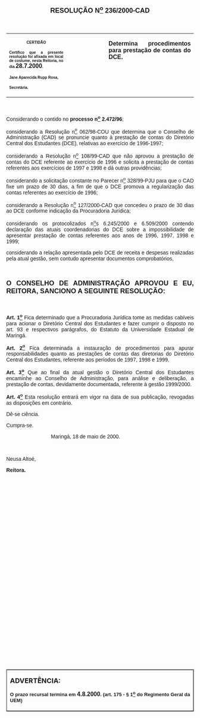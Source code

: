 <BODY LINK="#0000ff" VLINK="#800080">

<FONT SIZE=2><P>&nbsp;</P>
</FONT><B><FONT FACE="Arial" SIZE=4><P ALIGN="CENTER">RESOLU&Ccedil;&Atilde;O N<U><SUP>o</U></SUP> 236/2000-CAD</P>
</B></FONT><FONT FACE="Arial"><P>&nbsp;</P></FONT>
<TABLE CELLSPACING=0 BORDER=0 CELLPADDING=7 WIDTH=621>
<TR><TD WIDTH="32%" VALIGN="TOP">
<P ALIGN="CENTER"><B><FONT FACE="Arial" SIZE=1>CERTID&Atilde;O</P>
<P ALIGN="JUSTIFY">Certifico que a presente resolu&ccedil;&atilde;o foi afixada em local de costume, nesta Reitoria, no dia </FONT><FONT FACE="Arial">28.7.2000</FONT><FONT FACE="Arial" SIZE=1>.</P>
<P ALIGN="JUSTIFY">Jane Aparecida Rupp Rosa,</P>
<P ALIGN="JUSTIFY">Secret&aacute;ria.</B></FONT></TD>
<TD WIDTH="21%" VALIGN="TOP">
<P>&nbsp;</TD>
<TD WIDTH="47%" VALIGN="TOP">
<B><FONT FACE="Arial"><P ALIGN="JUSTIFY">Determina procedimentos para presta&ccedil;&atilde;o de contas do DCE.</B></FONT></TD>
</TR>
</TABLE>

<FONT FACE="Arial"><P ALIGN="JUSTIFY">&nbsp;</P>
<P ALIGN="JUSTIFY">&#9;Considerando o contido no <B>processo n<U><SUP>o</U></SUP> 2.472/96</B>;</P>
<P ALIGN="JUSTIFY">&#9;considerando a Resolu&ccedil;&atilde;o n<U><SUP>o</U></SUP> 062/98-COU que determina que o Conselho de Administra&ccedil;&atilde;o (CAD) se pronuncie quanto &agrave; presta&ccedil;&atilde;o de contas do Diret&oacute;rio Central dos Estudantes (DCE), relativas ao exerc&iacute;cio de 1996-1997;</P>
<P ALIGN="JUSTIFY">&#9;considerando a Resolu&ccedil;&atilde;o n<U><SUP>o</U></SUP> 108/99-CAD que n&atilde;o aprovou a presta&ccedil;&atilde;o de contas do DCE referente ao exerc&iacute;cio de 1996 e solicita a presta&ccedil;&atilde;o de contas referentes aos exerc&iacute;cios de 1997 e 1998 e d&aacute; outras provid&ecirc;ncias;</P>
<P ALIGN="JUSTIFY">&#9;considerando a solicita&ccedil;&atilde;o constante no Parecer n<U><SUP>o</U></SUP> 328/99-PJU para que o CAD fixe um prazo de 30 dias, a fim de que o DCE promova a regulariza&ccedil;&atilde;o das contas referentes ao exerc&iacute;cio de 1996;</P>
<P ALIGN="JUSTIFY">&#9;considerando a Resolu&ccedil;&atilde;o n<U><SUP>o</U></SUP> 127/2000-CAD que concedeu o prazo de 30 dias ao DCE conforme indica&ccedil;&atilde;o da Procuradoria Jur&iacute;dica;</P>
<P ALIGN="JUSTIFY">&#9;considerando os protocolizados n<U><SUP>o</U>s</SUP> 6.245/2000 e 6.509/2000 contendo declara&ccedil;&atilde;o das atuais coordenadorias do DCE sobre a impossibilidade de apresentar presta&ccedil;&atilde;o de contas referentes aos anos de 1996, 1997, 1998 e 1999;</P>
<P ALIGN="JUSTIFY">&#9;considerando a rela&ccedil;&atilde;o apresentada pelo DCE de receita e despesas realizadas pela atual gest&atilde;o, sem contudo apresentar documentos comprobat&oacute;rios,</P>
<P ALIGN="JUSTIFY">&nbsp;</P>
</FONT><B><FONT FACE="Arial" SIZE=4><P ALIGN="JUSTIFY">O CONSELHO DE ADMINISTRA&Ccedil;&Atilde;O APROVOU E EU, REITORA, SANCIONO A SEGUINTE RESOLU&Ccedil;&Atilde;O:</P>
</B></FONT><FONT FACE="Arial"><P>&nbsp;</P>
<B><P ALIGN="JUSTIFY">Art. 1<U><SUP>o</B></U></SUP> Fica determinado que a Procuradoria Jur&iacute;dica tome as medidas cab&iacute;veis para acionar o Diret&oacute;rio Central dos Estudantes e fazer cumprir o disposto no art. 93 e respectivos par&aacute;grafos, do Estatuto da Universidade Estadual de Maring&aacute;.</P>
<B><P ALIGN="JUSTIFY">Art. 2<U><SUP>o</B></U></SUP> Fica determinada a instaura&ccedil;&atilde;o de procedimentos para apurar responsabilidades quanto as presta&ccedil;&otilde;es de contas das diretorias do Diret&oacute;rio Central dos Estudantes, referente aos per&iacute;odos de 1997, 1998 e 1999.</P>
<B><P ALIGN="JUSTIFY">Art. 3<U><SUP>o</B></U></SUP> Que ao final da atual gest&atilde;o o Diret&oacute;rio Central dos Estudantes encaminhe ao Conselho de Administra&ccedil;&atilde;o, para an&aacute;lise e delibera&ccedil;&atilde;o, a presta&ccedil;&atilde;o de contas, devidamente documentada, referente &agrave; gest&atilde;o 1999/2000.<B> </P>
<P ALIGN="JUSTIFY">Art. 4<U><SUP>o</B></U></SUP> Esta resolu&ccedil;&atilde;o entrar&aacute; em vigor na data de sua publica&ccedil;&atilde;o, revogadas as disposi&ccedil;&otilde;es em contr&aacute;rio.</P>
<P ALIGN="JUSTIFY">&#9;D&ecirc;-se ci&ecirc;ncia.</P>
<P ALIGN="JUSTIFY">&#9;Cumpra-se.</P><DIR>
<DIR>
<DIR>

<P ALIGN="JUSTIFY">&#9;&#9;&#9;Maring&aacute;, 18 de maio de 2000.</P>
<P ALIGN="JUSTIFY">&nbsp;</P></DIR>
</DIR>
</DIR>

<P ALIGN="JUSTIFY">&#9;&#9;&#9;&#9;Neusa Alto&eacute;,</P>
<P ALIGN="JUSTIFY">&#9;&#9;&#9;&#9;<B>Reitora.</P>
<P ALIGN="JUSTIFY">&nbsp;</P>
<P ALIGN="JUSTIFY">&nbsp;</P>
<P ALIGN="JUSTIFY">&nbsp;</P>
<P ALIGN="JUSTIFY">&nbsp;</P>
<P ALIGN="JUSTIFY">&nbsp;</P>
<P ALIGN="JUSTIFY">&nbsp;</P>
<P ALIGN="JUSTIFY">&nbsp;</P>
<P ALIGN="JUSTIFY">&nbsp;</P>
<P ALIGN="JUSTIFY">&nbsp;</P>
<P ALIGN="JUSTIFY">&nbsp;</P>
<P ALIGN="JUSTIFY">&nbsp;</P>
<P ALIGN="JUSTIFY">&nbsp;</P>
<P ALIGN="JUSTIFY">&nbsp;</P>
<P ALIGN="JUSTIFY">&nbsp;</P>
<P ALIGN="JUSTIFY">&nbsp;</P>
<P ALIGN="JUSTIFY">&nbsp;</P>
<P ALIGN="JUSTIFY">&nbsp;</P></B></FONT>
<TABLE BORDER CELLSPACING=1 CELLPADDING=4 WIDTH=212>
<TR><TD VALIGN="TOP">
<P><B><FONT SIZE=4>ADVERT&Ecirc;NCIA:</P>
</FONT><FONT FACE="Arial" SIZE=2><P ALIGN="JUSTIFY">O prazo recursal termina em </FONT><FONT FACE="Arial">4.8.2000</FONT><FONT FACE="Arial" SIZE=2>. (art. 175 - § 1<U><SUP>o</U></SUP> do Regimento Geral da UEM)</B></FONT></TD>
</TR>
</TABLE>

</BODY>
